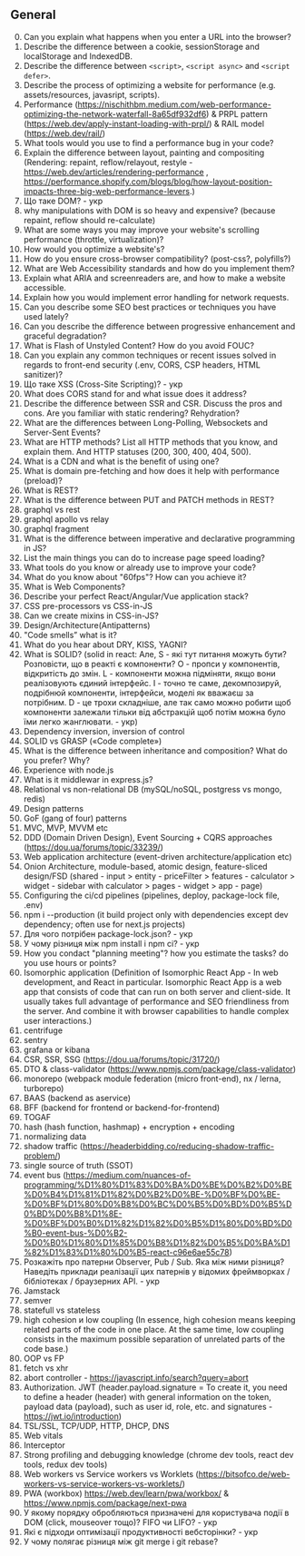 ## General

0. Can you explain what happens when you enter a URL into the browser?
1. Describe the difference between a cookie, sessionStorage and localStorage and IndexedDB.
2. Describe the difference between `<script>`, `<script async>` and `<script defer>`.
3. Describe the process of optimizing a website for performance (e.g. assets/resources, javasript, scripts).
4. Performance (https://nischithbm.medium.com/web-performance-optimizing-the-network-waterfall-8a65df932df6) & PRPL pattern (https://web.dev/apply-instant-loading-with-prpl/) & RAIL model (https://web.dev/rail/)
5. What tools would you use to find a performance bug in your code?
6. Explain the difference between layout, painting and compositing (Rendering: repaint, reflow/relayout, restyle - https://web.dev/articles/rendering-performance , https://performance.shopify.com/blogs/blog/how-layout-position-impacts-three-big-web-performance-levers.)
7. Що таке DOM? - укр
8. why manipulations with DOM is so heavy and expensive? (because repaint, reflow should re-calculate)
9. What are some ways you may improve your website's scrolling performance (throttle, virtualization)?
10. How would you optimize a website's?
11. How do you ensure cross-browser compatibility? (post-css?, polyfills?)
12. What are Web Accessibility standards and how do you implement them?
13. Explain what ARIA and screenreaders are, and how to make a website accessible.
14. Explain how you would implement error handling for network requests.
15. Can you describe some SEO best practices or techniques you have used lately?
16. Can you describe the difference between progressive enhancement and graceful degradation?
17. What is Flash of Unstyled Content? How do you avoid FOUC?
18. Can you explain any common techniques or recent issues solved in regards to front-end security (.env, CORS, CSP headers, HTML sanitizer)?
19. Що таке XSS (Cross-Site Scripting)? - укр
20. What does CORS stand for and what issue does it address?
21. Describe the difference between SSR and CSR. Discuss the pros and cons. Are you familiar with static rendering? Rehydration?
22. What are the differences between Long-Polling, Websockets and Server-Sent Events?
23. What are HTTP methods? List all HTTP methods that you know, and explain them. And HTTP statuses (200, 300, 400, 404, 500).
24. What is a CDN and what is the benefit of using one?
25. What is domain pre-fetching and how does it help with performance (preload)?
26. What is REST?
27. What is the difference between PUT and PATCH methods in REST?
28. graphql vs rest
29. graphql apollo vs relay
30. graphql fragment
31. What is the difference between imperative and declarative programming in JS?
32. List the main things you can do to increase page speed loading?
33. What tools do you know or already use to improve your code?
34. What do you know about "60fps"? How can you achieve it?
35. What is Web Components?
36. Describe your perfect React/Angular/Vue application stack?
37. CSS pre-processors vs CSS-in-JS
38. Can we create mixins in CSS-in-JS?
39. Design/Architecture(Antipatterns)
40. "Code smells” what is it?
41. What do you hear about DRY, KISS, YAGNI?
42. What is SOLID? (solid in react: Але, S - які тут питання можуть бути? Розповісти, що в реакті є компоненти? О - пропси у компонентів, відкритість до змін. L - компоненти можна підміняти, якщо вони реалізовують єдиний інтерфейс. І - точно те саме, декомпозируй, подрібнюй компоненти, інтерфейси, моделі як вважаєш за потрібним. D - це трохи складніше, але так само можно робити щоб компоненти залежали тільки від абстракцій щоб потім можна було їми легко жанглювати. - укр)
43. Dependency inversion, inversion of control
44. SOLID vs GRASP («Code complete»)
45. What is the difference between inheritance and composition? What do you prefer? Why?
46. Experience with node.js
47. What is it middlewar in express.js?
48. Relational vs non-relational DB (mySQL/noSQL, postgress vs mongo, redis)
49. Design patterns
50. GoF (gang of four) patterns
51. MVC, MVP, MVVM etc
52. DDD (Domain Driven Design), Event Sourcing + CQRS approaches (https://dou.ua/forums/topic/33239/)
53. Web application architecture (event-driven architecture/application etc)
54. Onion Architecture, module-based, atomic design, feature-sliced design/FSD (shared - input > entity - priceFilter > features - calculator > widget - sidebar with calculator > pages - widget > app - page)
55. Configuring the ci/cd pipelines (pipelines, deploy, package-lock file, .env)
56. npm i --production (it build project only with dependencies except dev dependency; often use for next.js projects)
57. Для чого потрібен package-lock.json? - укр
58. У чому різниця між npm install і npm ci? - укр
59. How you condact "planning meeting"? how you estimate the tasks? do you use hours or points?
60. Isomorphic application (Definition of Isomorphic React App - In web development, and React in particular. Isomorphic React App is a web app that consists of code that can run on both server and client-side. It usually takes full advantage of performance and SEO friendliness from the server. And combine it with browser capabilities to handle complex user interactions.)
61. centrifuge
62. sentry
63. grafana or kibana
64. CSR, SSR, SSG (https://dou.ua/forums/topic/31720/)
65. DTO & class-validator (https://www.npmjs.com/package/class-validator)
66. monorepo (webpack module federation (micro front-end), nx / lerna, turborepo)
67. BAAS (backend as aservice)
68. BFF (backend for frontend or backend-for-frontend)
69. TOGAF
70. hash (hash function, hashmap) + encryption + encoding
71. normalizing data
72. shadow traffic (https://headerbidding.co/reducing-shadow-traffic-problem/)
73. single source of truth (SSOT)
74. event bus (https://medium.com/nuances-of-programming/%D1%80%D1%83%D0%BA%D0%BE%D0%B2%D0%BE%D0%B4%D1%81%D1%82%D0%B2%D0%BE-%D0%BF%D0%BE-%D0%BF%D1%80%D0%B8%D0%BC%D0%B5%D0%BD%D0%B5%D0%BD%D0%B8%D1%8E-%D0%BF%D0%B0%D1%82%D1%82%D0%B5%D1%80%D0%BD%D0%B0-event-bus-%D0%B2-%D0%B0%D1%80%D1%85%D0%B8%D1%82%D0%B5%D0%BA%D1%82%D1%83%D1%80%D0%B5-react-c96e6ae55c78)
75. Розкажіть про патерни Observer, Pub / Sub. Яка між ними різниця? Наведіть приклади реалізації цих патернів у відомих фреймворках / бібліотеках / браузерних API. - укр
76. Jamstack
77. semver
78. statefull vs stateless
79. high cohesion и low coupling (In essence, high cohesion means keeping related parts of the code in one place. At the same time, low coupling consists in the maximum possible separation of unrelated parts of the code base.)
80. OOP vs FP
81. fetch vs xhr
82. abort controller - https://javascript.info/search?query=abort
83. Authorization. JWT (header.payload.signature = To create it, you need to define a header (header) with general information on the token, payload data (payload), such as user id, role, etc. and signatures - https://jwt.io/introduction)
84. TSL/SSL, TCP/UDP, HTTP, DHCP, DNS
85. Web vitals
86. Interceptor
87. Strong profiling and debugging knowledge (chrome dev tools, react dev tools, redux dev tools)
88. Web workers vs Service workers vs Worklets (https://bitsofco.de/web-workers-vs-service-workers-vs-worklets/)
89. PWA (workbox) https://web.dev/learn/pwa/workbox/ & https://www.npmjs.com/package/next-pwa
90. У якому порядку обробляються призначені для користувача події в DOM (click, mouseover тощо)? FIFO чи LIFO? - укр
91. Які є підходи оптимізації продуктивності вебсторінки? - укр
92. У чому полягає різниця між git merge і git rebase?
